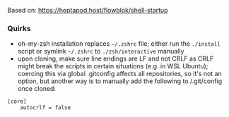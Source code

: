 Based on: https://heptapod.host/flowblok/shell-startup

### Quirks
- oh-my-zsh installation replaces `~/.zshrc` file; either run the `./install` script or symlink `~/.zshrc` to `./zsh/interactive` manually
- upon cloning, make sure line endings are LF and not CRLF as CRLF might break the scripts in certain situations (e.g. in WSL Ubuntu); coercing this via global .gitconfig affects all repositories, so it's not an option, but another way is to manually add the following to <this repo>/.git/config once cloned:
```
[core]
    autocrlf = false
```